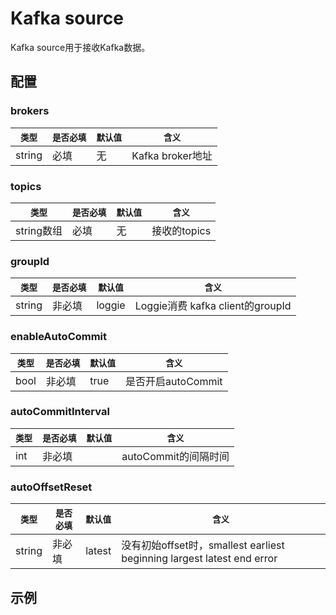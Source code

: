 # Kafka source

Kafka source用于接收Kafka数据。

## 配置
### brokers

|  `类型`  |  `是否必填`  |  `默认值`  |  `含义`  |
| ------- | ----------- | --------- | ------- |
| string  |    必填      |    无  | Kafka broker地址 |


### topics

|  `类型`  |  `是否必填`  |  `默认值`  |  `含义`  |
| ------- | ----------- | --------- | ------- |
| string数组  |    必填      |    无  | 接收的topics |

### groupId

|  `类型`  |  `是否必填`  |  `默认值`  |  `含义`  |
| ------- | ----------- | --------- | ------- |
| string  |    非必填      |    loggie  | Loggie消费 kafka client的groupId |


### enableAutoCommit

|  `类型`  |  `是否必填`  |  `默认值`  |  `含义`  |
| ------- | ----------- | --------- | ------- |
| bool    |    非必填    |   true  | 是否开启autoCommit |



### autoCommitInterval

|  `类型`  |  `是否必填`  |  `默认值`  |  `含义`  |
| ------- | ----------- | --------- | ------- |
| int    |    非必填    |     | autoCommit的间隔时间 |


### autoOffsetReset
|  `类型`  |  `是否必填`  |  `默认值`  |  `含义`  |
| ------- | ----------- | --------- | ------- |
| string    |    非必填    | latest  | 没有初始offset时，smallest earliest beginning largest latest end error |


## 示例
